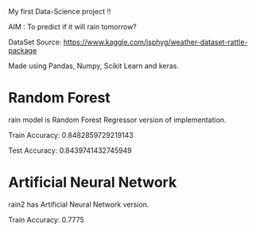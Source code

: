 My first Data-Science project !!

AIM : To predict if it will rain tomorrow?

DataSet Source: https://www.kaggle.com/jsphyg/weather-dataset-rattle-package

Made using Pandas, Numpy, Scikit Learn and keras.

# Random Forest
rain model is Random Forest Regressor version of implementation. 

Train Accuracy: 0.8482859729219143

Test Accuracy:  0.8439741432745949

# Artificial Neural Network
rain2 has Artificial Neural Network version.

Train Accuracy:  0.7775



